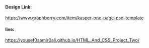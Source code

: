 #### Design Link:
https://www.graphberry.com/item/kasper-one-page-psd-template
#### live:
 https://yousef0samir0ali.github.io/HTML_And_CSS_Project_Two/

